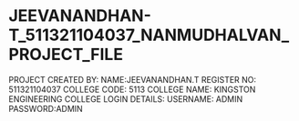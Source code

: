 # JEEVANANDHAN-T_511321104037_NANMUDHALVAN_PROJECT_FILE
PROJECT CREATED BY:
NAME:JEEVANANDHAN.T
REGISTER NO: 511321104037
COLLEGE CODE: 5113
COLLEGE NAME: KINGSTON ENGINEERING COLLEGE
LOGIN DETAILS:
USERNAME: ADMIN
PASSWORD:ADMIN
